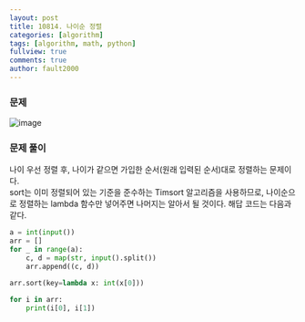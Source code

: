 ```yaml
---
layout: post
title: 10814. 나이순 정렬
categories: [algorithm]
tags: [algorithm, math, python]
fullview: true
comments: true
author: fault2000
---
```

### 문제

![image](https://user-images.githubusercontent.com/73513005/151024439-82d818a6-3569-4398-8451-d2aefffedee8.png)

### 문제 풀이

나이 우선 정렬 후, 나이가 같으면 가입한 순서(원래 입력된 순서)대로 정렬하는 문제이다.  
sort는 이미 정렬되어 있는 기준을 준수하는 Timsort 알고리즘을 사용하므로, 나이순으로 정렬하는 lambda 함수만 넣어주면 나머지는 알아서 될 것이다. 해답 코드는 다음과 같다.

```python
a = int(input())
arr = []
for _ in range(a):
    c, d = map(str, input().split())
    arr.append((c, d))

arr.sort(key=lambda x: int(x[0]))

for i in arr:
    print(i[0], i[1])
```
